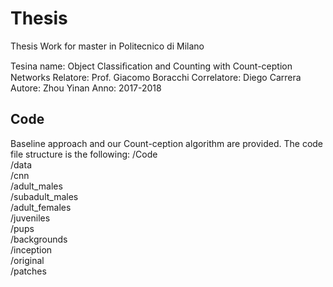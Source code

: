 # Thesis

Thesis Work for master in Politecnico di Milano

Tesina name: Object Classiﬁcation and Counting with Count-ception Networks
Relatore: Prof. Giacomo Boracchi
Correlatore: Diego Carrera
Autore: Zhou Yinan
Anno: 2017-2018

## Code

Baseline approach and our Count-ception algorithm are provided. The code file structure is the following:
/Code  
    /data  
        /cnn  
            /adult_males  
            /subadult_males  
            /adult_females  
            /juveniles  
            /pups  
            /backgrounds  
        /inception  
            /original  
            /patches  





